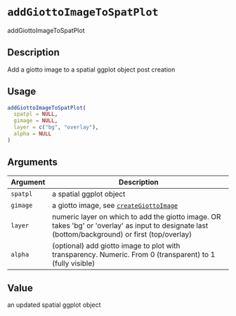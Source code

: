 # `addGiottoImageToSpatPlot`

addGiottoImageToSpatPlot


## Description

Add a giotto image to a spatial ggplot object post creation


## Usage

```r
addGiottoImageToSpatPlot(
  spatpl = NULL,
  gimage = NULL,
  layer = c("bg", "overlay"),
  alpha = NULL
)
```


## Arguments

Argument      |Description
------------- |----------------
`spatpl`     |     a spatial ggplot object
`gimage`     |     a giotto image, see [`createGiottoImage`](#creategiottoimage)
`layer`     |     numeric layer on which to add the giotto image. OR takes 'bg' or 'overlay' as input to designate last (bottom/background) or first (top/overlay)
`alpha`     |     (optional) add giotto image to plot with transparency. Numeric. From 0 (transparent) to 1 (fully visible)


## Value

an updated spatial ggplot object


